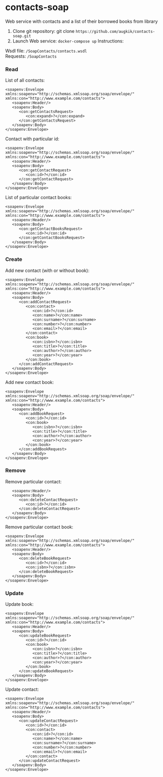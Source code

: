 # contacts-soap
Web service with contacts and a list of their borrowed books from library

1. Clone git repository: git clone ```https://github.com/augkik/contacts-soap.git```
2. Launch Web service: ```docker-compose up```
Instructions:

Wsdl file:
```/SoapContacts/contacts.wsdl```<br />
Requests:
```/SoapContacts```

### Read

List of all contacts:
```
<soapenv:Envelope xmlns:soapenv="http://schemas.xmlsoap.org/soap/envelope/" xmlns:con="http://www.example.com/contacts">
   <soapenv:Header/>
   <soapenv:Body>
      <con:getContactsRequest>
         <con:expand>?</con:expand>
      </con:getContactsRequest>
   </soapenv:Body>
</soapenv:Envelope>
```

Contact with particular id:
```
<soapenv:Envelope xmlns:soapenv="http://schemas.xmlsoap.org/soap/envelope/" xmlns:con="http://www.example.com/contacts">
   <soapenv:Header/>
   <soapenv:Body>
      <con:getContactRequest>
         <con:id>?</con:id>
      </con:getContactRequest>
   </soapenv:Body>
</soapenv:Envelope>
```

List of particular contact books:
```
<soapenv:Envelope xmlns:soapenv="http://schemas.xmlsoap.org/soap/envelope/" xmlns:con="http://www.example.com/contacts">
   <soapenv:Header/>
   <soapenv:Body>
      <con:getContactBooksRequest>
         <con:id>?</con:id>
      </con:getContactBooksRequest>
   </soapenv:Body>
</soapenv:Envelope>
```

### Create

Add new contact (with or without book):
```
<soapenv:Envelope xmlns:soapenv="http://schemas.xmlsoap.org/soap/envelope/" xmlns:con="http://www.example.com/contacts">
   <soapenv:Header/>
   <soapenv:Body>
      <con:addContactRequest>
         <con:contact>
            <con:id>?</con:id>
            <con:name>?</con:name>
            <con:surname>?</con:surname>
            <con:number>?</con:number>
            <con:email>?</con:email>
         </con:contact>
         <con:book>
            <con:isbn>?</con:isbn>
            <con:title>?</con:title>
            <con:author>?</con:author>
            <con:year>?</con:year>
         </con:book>
      </con:addContactRequest>
   </soapenv:Body>
</soapenv:Envelope>
```

Add new contact book:
```
<soapenv:Envelope xmlns:soapenv="http://schemas.xmlsoap.org/soap/envelope/" xmlns:con="http://www.example.com/contacts">
   <soapenv:Header/>
   <soapenv:Body>
      <con:addBookRequest>
         <con:id>?</con:id>
         <con:book>
            <con:isbn>?</con:isbn>
            <con:title>?</con:title>
            <con:author>?</con:author>
            <con:year>?</con:year>
         </con:book>
      </con:addBookRequest>
   </soapenv:Body>
</soapenv:Envelope>
```
### Remove

Remove particular contact:
```<soapenv:Envelope xmlns:soapenv="http://schemas.xmlsoap.org/soap/envelope/" xmlns:con="http://www.example.com/contacts">
   <soapenv:Header/>
   <soapenv:Body>
      <con:deleteContactRequest>
         <con:id>?</con:id>
      </con:deleteContactRequest>
   </soapenv:Body>
</soapenv:Envelope>
```

Remove particular contact book:
```
<soapenv:Envelope xmlns:soapenv="http://schemas.xmlsoap.org/soap/envelope/" xmlns:con="http://www.example.com/contacts">
   <soapenv:Header/>
   <soapenv:Body>
      <con:deleteBookRequest>
         <con:id>?</con:id>
         <con:isbn>?</con:isbn>
      </con:deleteBookRequest>
   </soapenv:Body>
</soapenv:Envelope>
```

### Update

Update book:
```
<soapenv:Envelope xmlns:soapenv="http://schemas.xmlsoap.org/soap/envelope/" xmlns:con="http://www.example.com/contacts">
   <soapenv:Header/>
   <soapenv:Body>
      <con:updateBookRequest>
         <con:id>?</con:id>
         <con:book>
            <con:isbn>?</con:isbn>
            <con:title>?</con:title>
            <con:author>?</con:author>
            <con:year>?</con:year>
         </con:book>
      </con:updateBookRequest>
   </soapenv:Body>
</soapenv:Envelope>
```
Update contact:
```
<soapenv:Envelope xmlns:soapenv="http://schemas.xmlsoap.org/soap/envelope/" xmlns:con="http://www.example.com/contacts">
   <soapenv:Header/>
   <soapenv:Body>
      <con:updateContactRequest>
         <con:id>?</con:id>
         <con:contact>
            <con:id>?</con:id>
            <con:name>?</con:name>
            <con:surname>?</con:surname>
            <con:number>?</con:number>
            <con:email>?</con:email>
         </con:contact>
      </con:updateContactRequest>
   </soapenv:Body>
</soapenv:Envelope>
```

